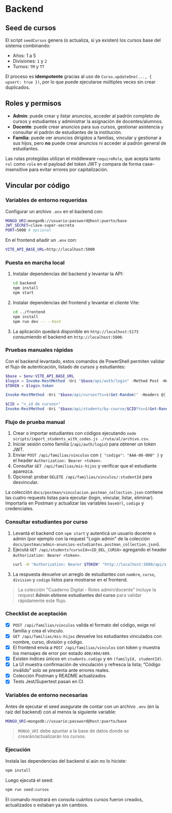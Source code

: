 # Backend

## Seed de cursos

El script `seedCursos` genera (o actualiza, si ya existen) los cursos base del sistema
combinando:

- Años: 1 a 5
- Divisiones: `1` y `2`
- Turnos: `TM` y `TT`

El proceso es **idempotente** gracias al uso de `Curso.updateOne(..., { upsert: true })`,
por lo que puede ejecutarse múltiples veces sin crear duplicados.

## Roles y permisos

- **Admin**: puede crear y listar anuncios, acceder al padrón completo de cursos y
  estudiantes y administrar la asignación de docentes/alumnos.
- **Docente**: puede crear anuncios para sus cursos, gestionar asistencia y consultar
  el padrón de estudiantes de la institución.
- **Familia**: puede ver anuncios dirigidos a familias, vincular y gestionar a sus
  hijos, pero **no** puede crear anuncios ni acceder al padrón general de estudiantes.

Las rutas protegidas utilizan el middleware `requireRole`, que acepta tanto `rol` como
`role` en el payload del token JWT y compara de forma case-insensitive para evitar
errores por capitalización.

## Vincular por código

### Variables de entorno requeridas

Configurar un archivo `.env` en el backend con:

```bash
MONGO_URI=mongodb://usuario:password@host:puerto/base
JWT_SECRET=clave-super-secreta
PORT=5000 # opcional
```

En el frontend añadir un `.env` con:

```bash
VITE_API_BASE_URL=http://localhost:5000
```

### Puesta en marcha local

1. Instalar dependencias del backend y levantar la API:
   ```bash
   cd backend
   npm install
   npm start
   ```
2. Instalar dependencias del frontend y levantar el cliente Vite:
   ```bash
   cd ../frontend
   npm install
   npm run dev -- --host
   ```
3. La aplicación quedará disponible en `http://localhost:5173` consumiendo el backend en `http://localhost:5000`.

### Pruebas manuales rápidas

Con el backend levantado, estos comandos de PowerShell permiten validar el flujo de autenticación,
listado de cursos y estudiantes:

```powershell
$base = $env:VITE_API_BASE_URL
$login = Invoke-RestMethod -Uri "$base/api/auth/login" -Method Post -Headers @{ "Content-Type"="application/json" } -Body '{"email":"admin@cuaderno.com","password":"admin123"}'
$TOKEN = $login.token

Invoke-RestMethod -Uri "$base/api/cursos?ts=$(Get-Random)" -Headers @{ Authorization = "Bearer $TOKEN" } -Method Get

$CID = "<_id de cursos>"
Invoke-RestMethod -Uri "$base/api/students/by-course/$CID?ts=$(Get-Random)" -Headers @{ Authorization = "Bearer $TOKEN" } -Method Get
```

### Flujo de prueba manual

1. Crear o importar estudiantes con códigos ejecutando `node scripts/import_students_with_codes.js ./ruta/al/archivo.csv`.
2. Iniciar sesión como familia (`/api/auth/login`) para obtener un token JWT.
3. Enviar `POST /api/familias/vinculos` con `{ "codigo": "AAA-00-000" }` y el header `Authorization: Bearer <token>`.
4. Consultar `GET /api/familias/mis-hijos` y verificar que el estudiante aparezca.
5. Opcional: probar `DELETE /api/familias/vinculos/:studentId` para desvincular.

La colección `docs/postman/vinculacion.postman_collection.json` contiene las cuatro requests listas para ejecutar (login, vincular, listar, eliminar). Importarla en Postman y actualizar las variables `baseUrl`, `codigo` y credenciales.

### Consultar estudiantes por curso

1. Levantá el backend con `npm start` y autenticá un usuario docente o admin (por ejemplo con la request "Login admin" de la colección `docs/postman/admin-anuncios-estudiantes.postman_collection.json`).
2. Ejecutá `GET /api/students?cursoId=<ID_DEL_CURSO>` agregando el header `Authorization: Bearer <token>`.
   ```bash
   curl -H "Authorization: Bearer $TOKEN" "http://localhost:5000/api/students?cursoId=64f0..."
   ```
3. La respuesta devuelve un arreglo de estudiantes con `nombre`, `curso`, `division` y `codigo` listos para mostrarse en el frontend.

> La colección "Cuaderno Digital - Roles admin/docente" incluye la request **Admin obtiene estudiantes del curso** para validar rápidamente este flujo.

### Checklist de aceptación

- [x] `POST /api/familias/vinculos` valida el formato del código, exige rol familia y crea el vínculo.
- [x] `GET /api/familias/mis-hijos` devuelve los estudiantes vinculados con nombre, curso, división y código.
- [x] El frontend envía a `POST /api/familias/vinculos` con token y muestra los mensajes de error por estado `400/404/409`.
- [x] Existen índices únicos en `students.codigo` y en `(familyId, studentId)`.
- [x] La UI muestra confirmación de vinculación y refresca la lista; “Código inválido” solo se presenta ante errores reales.
- [x] Colección Postman y README actualizados.
- [x] Tests Jest/Supertest pasan en CI.

### Variables de entorno necesarias

Antes de ejecutar el seed asegurate de contar con un archivo `.env` (en la raíz del
backend) con al menos la siguiente variable:

```bash
MONGO_URI=mongodb://usuario:password@host:puerto/base
```

> `MONGO_URI` debe apuntar a la base de datos donde se crearán/actualizarán los cursos.

### Ejecución

Instala las dependencias del backend si aún no lo hiciste:

```bash
npm install
```

Luego ejecutá el seed:

```bash
npm run seed:cursos
```

El comando mostrará en consola cuántos cursos fueron creados, actualizados o estaban ya
sin cambios.
